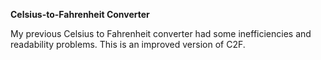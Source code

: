 **Celsius-to-Fahrenheit Converter**

My previous Celsius to Fahrenheit converter had some inefficiencies and readability problems. This is an improved version of C2F.

